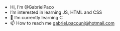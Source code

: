 - Hi, I’m @GabrielPaco
- I’m interested in learning JS, HTML and CSS
- 🌱 I’m currently learning C
- 📫 How to reach me gabriel.pacouni@hotmail.com

<!---
GabrielPaco/GabrielPaco is a ✨ special ✨ repository because its `README.md` (this file) appears on your GitHub profile.
You can click the Preview link to take a look at your changes.
--->
